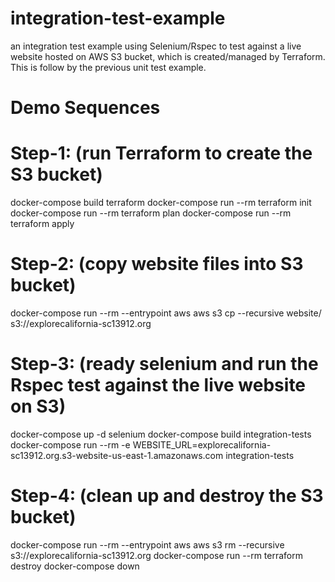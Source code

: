 # integration-test-example
an integration test example using Selenium/Rspec to test against a live website hosted on AWS S3 bucket, which is created/managed by Terraform. 
This is follow by the previous unit test example.

# Demo Sequences
# Step-1: (run Terraform to create the S3 bucket)
docker-compose build terraform
docker-compose run --rm terraform init
docker-compose run --rm terraform plan
docker-compose run --rm terraform apply

# Step-2: (copy website files into S3 bucket)
docker-compose run --rm --entrypoint aws aws s3 cp --recursive website/ s3://explorecalifornia-sc13912.org

# Step-3: (ready selenium and run the Rspec test against the live website on S3)
docker-compose up -d selenium
docker-compose build integration-tests
docker-compose run --rm -e WEBSITE_URL=explorecalifornia-sc13912.org.s3-website-us-east-1.amazonaws.com  integration-tests 

# Step-4: (clean up and destroy the S3 bucket)
docker-compose run --rm --entrypoint aws aws s3 rm --recursive s3://explorecalifornia-sc13912.org
docker-compose run --rm terraform destroy
docker-compose down
